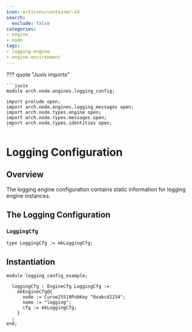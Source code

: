 ```yaml
---
icon: octicons/container-24
search:
  exclude: false
categories:
- engine
- node
tags:
- logging-engine
- engine-environment
---
```


??? quote "Juvix imports"

    ```juvix
    module arch.node.engines.logging_config;

    import prelude open;
    import arch.node.engines.logging_messages open;
    import arch.node.types.engine open;
    import arch.node.types.messages open;
    import arch.node.types.identities open;
    ```

# Logging Configuration

## Overview

The logging engine configuration contains static information for logging engine instances.

## The Logging Configuration

### `LoggingCfg`

<!-- --8<-- [start:LoggingCfg] -->
```juvix
type LoggingCfg := mkLoggingCfg;
```
<!-- --8<-- [end:LoggingCfg] -->

## Instantiation

<!-- --8<-- [start:loggingCfg] -->
```juvix extract-module-statements
module logging_config_example;

  loggingCfg : EngineCfg LoggingCfg :=
    mkEngineCfg@{
      node := Curve25519PubKey "0xabcd1234";
      name := "logging";
      cfg := mkLoggingCfg;
    }
  ;
end;
```
<!-- --8<-- [end:loggingCfg] -->
